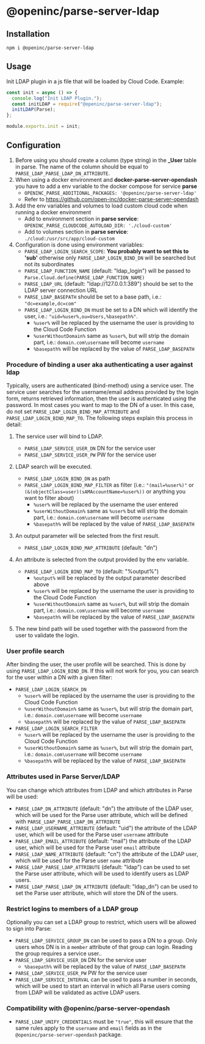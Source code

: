 # @openinc/parse-server-ldap

## Installation

```
npm i @openinc/parse-server-ldap
```

## Usage

Init LDAP plugin in a js file that will be loaded by Cloud Code.
Example:

```js
const init = async () => {
  console.log("Init LDAP Plugin.");
  const initLDAP = require("@openinc/parse-server-ldap");
  initLDAP(Parse);
};

module.exports.init = init;
```

## Configuration

1. Before using you should create a column (type string) in the **\_User** table in parse. The name of the column should be equal to `PARSE_LDAP_PARSE_LDAP_DN_ATTRIBUTE`.
2. When using a docker environment and **docker-parse-server-opendash** you have to add a env variable to the docker compose for service **parse**
   - `OPENINC_PARSE_ADDITIONAL_PACKAGES: '@openinc/parse-server-ldap'`
   - Refer to https://github.com/open-inc/docker-parse-server-opendash
3. Add the env variables and volumes to load custom cloud code when running a docker environment
   - Add to environment section in **parse service**: `OPENINC_PARSE_CLOUDCODE_AUTOLOAD_DIR: './cloud-custom'`
   - Add to volumes section in **parse service**: `./cloud:/usr/src/app/cloud-custom`
4. Configuration is done using environment variables:
   - `PARSE_LDAP_LOGIN_SEARCH_SCOPE`: **You probably want to set this to 'sub'** otherwise only `PARSE_LDAP_LOGIN_BIND_DN` will be searched but not its subordinates
   - `PARSE_LDAP_FUNCTION_NAME` (default: "ldap_login") will be passed to `Parse.Cloud.define(PARSE_LDAP_FUNCTION_NAME)`
   - `PARSE_LDAP_URL` (default: "ldap://127.0.0.1:389") should be set to the LDAP server connection URL
   - `PARSE_LDAP_BASEPATH` should be set to a base path, i.e.: `"dc=example,dc=com"`
   - `PARSE_LDAP_LOGIN_BIND_DN` must be set to a DN which will identify the user, i.e.: `"uid=%user%,ou=Users,%basepath%"`.
     - `%user%` will be replaced by the username the user is providing to the Cloud Code Function
     - `%userWithoutDomain%` same as `%user%`, but will strip the domain part, i.e.: `domain.com\username` will become `username`
     - `%basepath%` will be replaced by the value of `PARSE_LDAP_BASEPATH`

### Procedure of binding a user aka authenticating a user against ldap

Typically, users are authenticated (bind-method) using a service user. The service user searches for the username/email address provided by the login form, returns retrieved information, then the user is authenticated using the password. In most cases you want to map to the DN of a user. In this case, do not set `PARSE_LDAP_LOGIN_BIND_MAP_ATTRIBUTE` and `PARSE_LDAP_LOGIN_BIND_MAP_TO`. The following steps explain this process in detail:

1. The service user will bind to LDAP.
   - `PARSE_LDAP_SERVICE_USER_DN` DN for the service user
   - `PARSE_LDAP_SERVICE_USER_PW` PW for the service user
2. LDAP search will be executed.

   - `PARSE_LDAP_LOGIN_BIND_DN` as path
   - `PARSE_LDAP_LOGIN_BIND_MAP_FILTER` as filter (i.e.: `"(mail=%user%)"` or `(&(objectClass=user)(sAMAccountName=%user%))` or anything you want to filter about)
     - `%user%` will be replaced by the username the user entered
     - `%userWithoutDomain%` same as `%user%` but will strip the domain part, i.e.: `domain.com\username` will become `username`
     - `%basepath%` will be replaced by the value of `PARSE_LDAP_BASEPATH`

3. An output parameter will be selected from the first result.

   - `PARSE_LDAP_LOGIN_BIND_MAP_ATTRIBUTE` (default: "dn")

4. An attribute is selected from the output provided by the env variable.

   - `PARSE_LDAP_LOGIN_BIND_MAP_TO` (default: "%output%")
     - `%output%` will be replaced by the output parameter described above
     - `%user%` will be replaced by the username the user is providing to the Cloud Code Function
     - `%userWithoutDomain%` same as `%user%`, but will strip the domain part, i.e.: `domain.com\username` will become `username`
     - `%basepath%` will be replaced by the value of `PARSE_LDAP_BASEPATH`

5. The new bind path will be used together with the password from the user to validate the login.

### User profile search

After binding the user, the user profile will be searched.
This is done by using `PARSE_LDAP_LOGIN_BIND_DN`.
If this will not work for you, you can search for the user within a DN with a given filter:

- `PARSE_LDAP_LOGIN_SEARCH_DN`
  - `%user%` will be replaced by the username the user is providing to the Cloud Code Function
  - `%userWithoutDomain%` same as `%user%`, but will strip the domain part, i.e.: `domain.com\username` will become `username`
  - `%basepath%` will be replaced by the value of `PARSE_LDAP_BASEPATH`
- `PARSE_LDAP_LOGIN_SEARCH_FILTER`
  - `%user%` will be replaced by the username the user is providing to the Cloud Code Function
  - `%userWithoutDomain%` same as `%user%`, but will strip the domain part, i.e.: `domain.com\username` will become `username`
  - `%basepath%` will be replaced by the value of `PARSE_LDAP_BASEPATH`

### Attributes used in Parse Server/LDAP

You can change which attributes from LDAP and which attributes in Parse will be used:

- `PARSE_LDAP_DN_ATTRIBUTE` (default: "dn") the attribute of the LDAP user, which will be used for the Parse user attribute, which will be defined with `PARSE_LDAP_PARSE_LDAP_DN_ATTRIBUTE`
- `PARSE_LDAP_USERNAME_ATTRIBUTE` (default: "uid") the attribute of the LDAP user, which will be used for the Parse user `username` attribute
- `PARSE_LDAP_EMAIL_ATTRIBUTE` (default: "mail") the attribute of the LDAP user, which will be used for the Parse user `email` attribute
- `PARSE_LDAP_NAME_ATTRIBUTE` (default: "cn") the attribute of the LDAP user, which will be used for the Parse user `name` attribute
- `PARSE_LDAP_PARSE_LDAP_ATTRIBUTE` (default: "ldap") can be used to set the Parse user attribute, which will be used to identify users as LDAP users.
- `PARSE_LDAP_PARSE_LDAP_DN_ATTRIBUTE` (default: "ldap_dn") can be used to set the Parse user attribute, which will store the DN of the users.

### Restrict logins to members of a LDAP group

Optionally you can set a LDAP group to restrict, which users will be allowed to sign into Parse:

- `PARSE_LDAP_SERVICE_GROUP_DN` can be used to pass a DN to a group. Only users whos DN is in a `member` attribute of that group can login. Reading the group requires a service user..
- `PARSE_LDAP_SERVICE_USER_DN` DN for the service user
  - `%basepath%` will be replaced by the value of `PARSE_LDAP_BASEPATH`
- `PARSE_LDAP_SERVICE_USER_PW` PW for the service user
- `PARSE_LDAP_SERVICE_INTERVAL` can be used to pass a number in seconds, which will be used to start an interval in which all Parse users coming from LDAP will be validated as active LDAP users.

### Compatibility with @openinc/parse-server-opendash

- `PARSE_LDAP_UNIFY_CREDENTIALS` must be `"true"`, this will ensure that the same rules apply to the `username` and `email` fields as in the `@openinc/parse-server-opendash` package.
